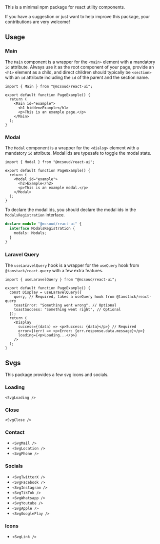 This is a minimal npm package for react utility components.

If you have a suggestion or just want to help improve this package, your contributions are very welcome!

## Usage

### Main

The `Main` component is a wrapper for the `<main>` element with a mandatory `id` attribute. Always use it as the root component of your page, provide an `<h1>` element as a child, and direct children should typically be `<section>` with an `id` attribute including the `id` of the parent and the section name.

```tsx
import { Main } from "@mcsoud/react-ui";

export default function PageExample() {
  return (
    <Main id="example">
      <h1 hidden>Example</h1>
      <p>This is an example page.</p>
    </Main>
  );
}
```

### Modal

The `Modal` component is a wrapper for the `<dialog>` element with a mandatory `id` attribute. Modal ids are typesafe to toggle the modal state.

```tsx
import { Modal } from "@mcsoud/react-ui";

export default function PageExample() {
  return (
    <Modal id="example">
      <h2>Example</h2>
      <p>This is an example modal.</p>
    </Modal>
  );
}
```

To declare the modal ids, you should declare the modal ids in the `ModalsRegistration` interface.

```ts
declare module "@mcsoud/react-ui" {
  interface ModalsRegistration {
    modals: Modals;
  }
}
```

### Laravel Query

The `useLaravelQuery` hook is a wrapper for the `useQuery` hook from `@tanstack/react-query` with a few extra features.

```tsx
import { useLaravelQuery } from "@mcsoud/react-ui";

export default function PageExample() {
  const Display = useLaravelQuery({
    query, // Required, takes a useQuery hook from @tanstack/react-query
    toastError: "Something went wrong", // Optional
    toastSuccess: "Something went right", // Optional
  });
  return (
    <Display
      success={(data) => <p>Success: {data}</p>} // Required
      error={(err) => <p>Error: {err.response.data.message}</p>}
      loading={<p>Loading...</p>}
    />
  );
}
```

## Svgs

This package provides a few svg icons and socials.

### Loading

`<SvgLoading />`

### Close

`<SvgClose />`

### Contact

- `<SvgMail />`
- `<SvgLocation />`
- `<SvgPhone />`

### Socials

- `<SvgTwitterX />`
- `<SvgFacebook />`
- `<SvgInstagram />`
- `<SvgTikTok />`
- `<SvgWhatsapp />`
- `<SvgYoutube />`
- `<SvgApple />`
- `<SvgGooglePlay />`

### Icons

- `<SvgLink />`
